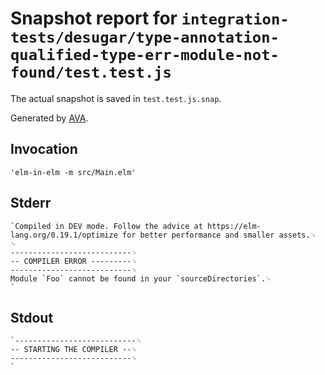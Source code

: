 # Snapshot report for `integration-tests/desugar/type-annotation-qualified-type-err-module-not-found/test.test.js`

The actual snapshot is saved in `test.test.js.snap`.

Generated by [AVA](https://avajs.dev).

## Invocation

    'elm-in-elm -m src/Main.elm'

## Stderr

    `Compiled in DEV mode. Follow the advice at https://elm-lang.org/0.19.1/optimize for better performance and smaller assets.␊
    ␊
    ---------------------------␊
    -- COMPILER ERROR ---------␊
    ---------------------------␊
    Module `Foo` cannot be found in your `sourceDirectories`.␊
    `

## Stdout

    `---------------------------␊
    -- STARTING THE COMPILER --␊
    ---------------------------␊
    `
